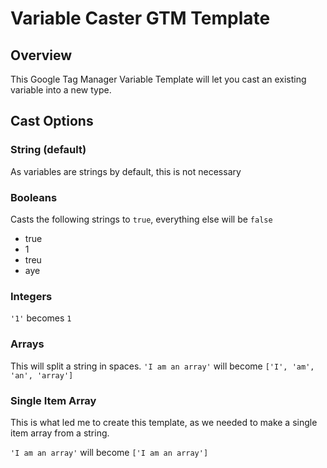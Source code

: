 # Variable Caster GTM Template

## Overview

This Google Tag Manager Variable Template will let you cast an existing variable into a new type.

## Cast Options
### String (default)
As variables are strings by default, this is not necessary

### Booleans
Casts the following strings to `true`, everything else will be `false`

- true
- 1
- treu
- aye

### Integers

`'1'` becomes `1`

### Arrays
This will split a string in spaces.
`'I am an array'` will become `['I', 'am', 'an', 'array']`

### Single Item Array
This is what led me to create this template, as we needed to make a single item array from a string.

`'I am an array'` will become `['I am an array']`